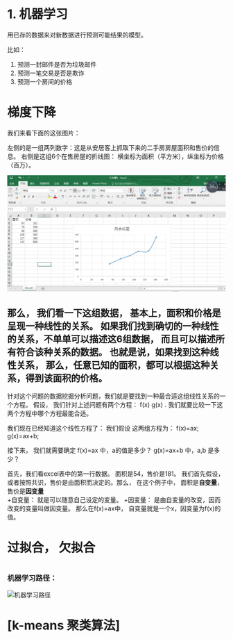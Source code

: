 # 1. 机器学习

用已存的数据来对新数据进行预测可能结果的模型。

比如：
1. 预测一封邮件是否为垃圾邮件
2. 预测一笔交易是否是欺诈
3. 预测一个房间的价格 


# 梯度下降

我们来看下面的这张图片：

左侧的是一组两列数字：这是从安居客上抓取下来的二手房房屋面积和售价的信息。 
右侧是这组6个在售房屋的折线图： 横坐标为面积（平方米），纵坐标为价格（百万）。

![机器学习路径](https://github.com/chenjian2011/MachineLearningBook/blob/master/pics/gd1.jpg?raw=true)


那么， 我们看一下这组数据， 基本上，面积和价格是呈现一种线性的关系。 
如果我们找到确切的一种线性的关系，不单单可以描述这6组数据， 而且可以描述所有符合该种关系的数据。 
也就是说，如果找到这种线性关系， 那么，任意已知的面积，都可以根据这种关系，得到该面积的价格。 
-----------------------------------------------------------------------------------------
针对这个问题的数据挖掘分析问题，我们就是要找到一种最合适这组线性关系的一个方程。
假设， 我们针对上述问题有两个方程： f(x)  g(x) . 我们就要比较一下这两个方程中哪个方程最能合适。 

我们现在已经知道这个线性方程了：
我们假设 这两组方程为： f(x)=ax; g(x)=ax+b;

接下来， 我们就需要确定 f(x)=ax 中，a的值是多少？  g(x)=ax+b 中，a,b 是多少？

首先，我们看excel表中的第一行数据。 面积是54，售价是181。
我们首先假设，或者按照共识，售价是由面积而决定的。那么， 在这个例子中， 面积是<b>自变量</b>，售价是<b>因变量</b><br>
+自变量： 就是可以随意自己设定的变量。 
+因变量： 是由自变量的改变，因而改变的变量叫做因变量。 
那么在f(x)=ax中， 自变量就是一个x，因变量为f(x)的值。 





# 过拟合， 欠拟合

#

### 机器学习路径：

![机器学习路径](https://img-blog.csdn.net/20160930051801241?watermark/2/text/aHR0cDovL2Jsb2cuY3Nkbi5uZXQv/font/5a6L5L2T/fontsize/400/fill/I0JBQkFCMA==/dissolve/70/gravity/SouthEast)
# [k-means 聚类算法]